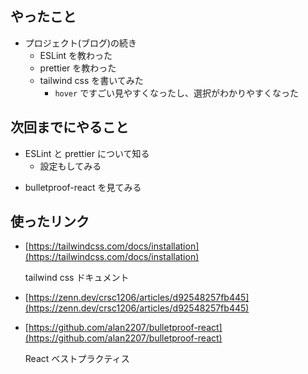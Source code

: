 ## やったこと

- プロジェクト(ブログ)の続き
  - ESLint を教わった
  - prettier を教わった
  * tailwind css を書いてみた
    - `hover` ですごい見やすくなったし、選択がわかりやすくなった

## 次回までにやること

- ESLint と prettier について知る
  - 設定もしてみる

* bulletproof-react を見てみる

## 使ったリンク

- [https://tailwindcss.com/docs/installation](https://tailwindcss.com/docs/installation)

  tailwind css ドキュメント

- [https://zenn.dev/crsc1206/articles/d92548257fb445](https://zenn.dev/crsc1206/articles/d92548257fb445)

- [https://github.com/alan2207/bulletproof-react](https://github.com/alan2207/bulletproof-react)

  React ベストプラクティス
